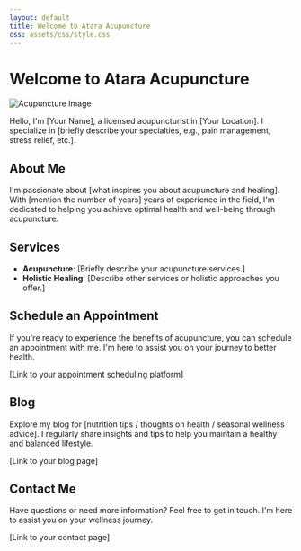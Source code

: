 ```yaml
---
layout: default
title: Welcome to Atara Acupuncture
css: assets/css/style.css
---
```


# Welcome to Atara Acupuncture

![Acupuncture Image](assets/img/acupuncture.jpg)

Hello, I'm [Your Name], a licensed acupuncturist in [Your Location]. I specialize in [briefly describe your specialties, e.g., pain management, stress relief, etc.].

## About Me

I'm passionate about [what inspires you about acupuncture and healing]. With [mention the number of years] years of experience in the field, I'm dedicated to helping you achieve optimal health and well-being through acupuncture.

## Services

- **Acupuncture**: [Briefly describe your acupuncture services.]
- **Holistic Healing**: [Describe other services or holistic approaches you offer.]

## Schedule an Appointment

If you're ready to experience the benefits of acupuncture, you can schedule an appointment with me. I'm here to assist you on your journey to better health.

[Link to your appointment scheduling platform]

## Blog

Explore my blog for [nutrition tips / thoughts on health / seasonal wellness advice]. I regularly share insights and tips to help you maintain a healthy and balanced lifestyle.

[Link to your blog page]

## Contact Me

Have questions or need more information? Feel free to get in touch. I'm here to assist you on your wellness journey.

[Link to your contact page]


